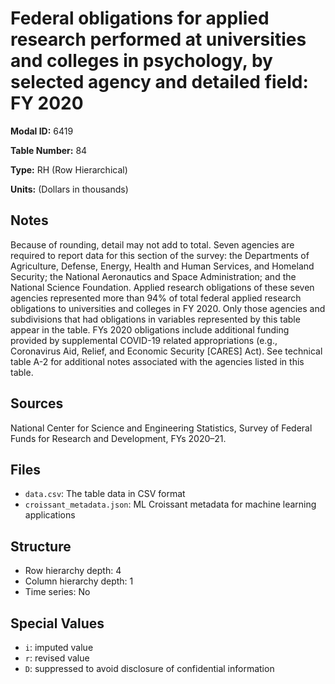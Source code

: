 # Federal obligations for applied research performed at universities and colleges in psychology, by selected agency and detailed field: FY 2020

**Modal ID:** 6419

**Table Number:** 84

**Type:** RH (Row Hierarchical)

**Units:** (Dollars in thousands)

## Notes

Because of rounding, detail may not add to total. Seven agencies are required to report data for this section of the survey: the Departments of Agriculture, Defense, Energy, Health and Human Services, and Homeland Security; the National Aeronautics and Space Administration; and the National Science Foundation. Applied research obligations of these seven agencies represented more than 94% of total federal applied research obligations to universities and colleges in FY 2020. Only those agencies and subdivisions that had obligations in variables represented by this table appear in the table. FYs 2020 obligations include additional funding provided by supplemental COVID-19 related appropriations (e.g., Coronavirus Aid, Relief, and Economic Security [CARES] Act). See technical table A-2 for additional notes associated with the agencies listed in this table.

## Sources

National Center for Science and Engineering Statistics, Survey of Federal Funds for Research and Development, FYs 2020–21.

## Files

- `data.csv`: The table data in CSV format
- `croissant_metadata.json`: ML Croissant metadata for machine learning applications

## Structure

- Row hierarchy depth: 4
- Column hierarchy depth: 1
- Time series: No

## Special Values

- `i`: imputed value
- `r`: revised value
- `D`: suppressed to avoid disclosure of confidential information
